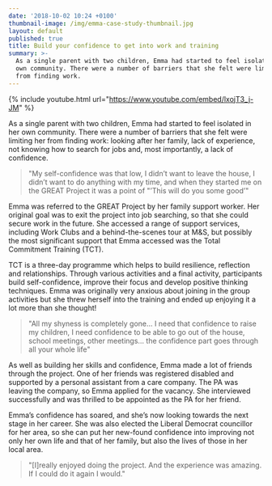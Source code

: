 ```yaml
---
date: '2018-10-02 10:24 +0100'
thumbnail-image: /img/emma-case-study-thumbnail.jpg
layout: default
published: true
title: Build your confidence to get into work and training
summary: >-
  As a single parent with two children, Emma had started to feel isolated in her
  own community. There were a number of barriers that she felt were limiting her
  from finding work.
---
```

{% include youtube.html url="https://www.youtube.com/embed/lxojT3_j-JM" %}

As a single parent with two children, Emma had started to feel isolated in her own community. There were a number of barriers that she felt were limiting her from finding work: looking after her family, lack of experience, not knowing how to search for jobs and, most importantly, a lack of confidence. 

> "My self-confidence was that low, I didn’t want to leave the house, I didn’t want to do anything with my time, and when they started me on the GREAT Project it was a point of "’This will do you some good’"

Emma was referred to the GREAT Project by her family support worker. Her original goal was to exit the project into job searching, so that she could secure work in the future. She accessed a range of support services, including Work Clubs and a behind-the-scenes tour at M&S, but possibly the most significant support that Emma accessed was the Total Commitment Training (TCT).

TCT is a three-day programme which helps to build resilience, reflection and relationships. Through various activities and a final activity, participants build self-confidence, improve their focus and develop positive thinking techniques. Emma was originally very anxious about joining in the group activities but she threw herself into the training and ended up enjoying it a lot more than she thought!

> "All my shyness is completely gone… I need that confidence to raise my children, I need confidence to be able to go out of the house, school meetings, other meetings… the confidence part goes through all your whole life"

As well as building her skills and confidence, Emma made a lot of friends through the project. One of her friends was registered disabled and supported by a personal assistant from a care company. The PA was leaving the company, so Emma applied for the vacancy. She interviewed successfully and was thrilled to be appointed as the PA for her friend.

Emma’s confidence has soared, and she’s now looking towards the next stage in her career. She was also elected the Liberal Democrat councillor for her area, so she can put her new-found confidence into improving not only her own life and that of her family, but also the lives of those in her local area.

> "[I]really enjoyed doing the project. And the experience was amazing. If I could do it again I would."
